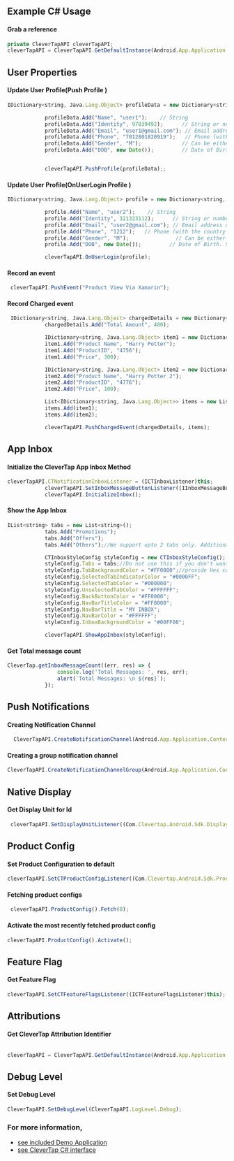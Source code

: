
## Example C# Usage

#### Grab a reference  
```javascript 
private CleverTapAPI cleverTapAPI;
cleverTapAPI = CleverTapAPI.GetDefaultInstance(Android.App.Application.Context);
```

## User Properties

#### Update User Profile(Push Profile )
```javascript 
IDictionary<string, Java.Lang.Object> profileData = new Dictionary<string, Java.Lang.Object>();

            profileData.Add("Name", "user1");    // String
            profileData.Add("Identity", 97839492);      // String or number
            profileData.Add("Email", "user1@gmail.com"); // Email address of the user
            profileData.Add("Phone", "7012801820919");   // Phone (with the country code, starting with +)
            profileData.Add("Gender", "M");             // Can be either M or F
            profileData.Add("DOB", new Date());         // Date of Birth. Set the Date object to the appropriate value first - requires java.util


            cleverTapAPI.PushProfile(profileData);;
```
#### Update User Profile(OnUserLogin Profile )
```javascript 
IDictionary<string, Java.Lang.Object> profile = new Dictionary<string, Java.Lang.Object>();

            profile.Add("Name", "user2");    // String
            profile.Add("Identity", 321323112);      // String or number
            profile.Add("Email", "user2@gmail.com"); // Email address of the user
            profile.Add("Phone", "1212");   // Phone (with the country code, starting with +)
            profile.Add("Gender", "M");               // Can be either M or F
            profile.Add("DOB", new Date());         // Date of Birth. Set the Date object to the appropriate value first - requires java.util

            cleverTapAPI.OnUserLogin(profile);
```	    
#### Record an event  
```javascript 
 cleverTapAPI.PushEvent("Product View Via Xamarin");
```

#### Record Charged event
```javascript 
 IDictionary<string, Java.Lang.Object> chargedDetails = new Dictionary<string, Java.Lang.Object>();
            chargedDetails.Add("Total Amount", 400);

            IDictionary<string, Java.Lang.Object> item1 = new Dictionary<string, Java.Lang.Object>();
            item1.Add("Product Name", "Harry Potter");
            item1.Add("ProductID", "4756");
            item1.Add("Price", 300);

            IDictionary<string, Java.Lang.Object> item2 = new Dictionary<string, Java.Lang.Object>();
            item2.Add("Product Name", "Harry Potter 2");
            item2.Add("ProductID", "4776");
            item2.Add("Price", 100);

            List<IDictionary<string, Java.Lang.Object>> items = new List<IDictionary<string, Java.Lang.Object>>();
            items.Add(item1);
            items.Add(item2);

            cleverTapAPI.PushChargedEvent(chargedDetails, items);
```


## App Inbox

#### Initialize the CleverTap App Inbox Method
```javascript 
cleverTapAPI.CTNotificationInboxListener = (ICTInboxListener)this;
            cleverTapAPI.SetInboxMessageButtonListener((IInboxMessageButtonListener)this);
            cleverTapAPI.InitializeInbox();
```

#### Show the App Inbox
```javascript
IList<string> tabs = new List<string>();
            tabs.Add("Promotions");
            tabs.Add("Offers");
            tabs.Add("Others");//We support upto 2 tabs only. Additional tabs will be ignored

            CTInboxStyleConfig styleConfig = new CTInboxStyleConfig();
            styleConfig.Tabs = tabs;//Do not use this if you don't want to use tabs
            styleConfig.TabBackgroundColor = "#FF0000";//provide Hex code in string ONLY
            styleConfig.SelectedTabIndicatorColor = "#0000FF";
            styleConfig.SelectedTabColor = "#000000";
            styleConfig.UnselectedTabColor = "#FFFFFF";
            styleConfig.BackButtonColor = "#FF0000";
            styleConfig.NavBarTitleColor = "#FF0000";
            styleConfig.NavBarTitle = "MY INBOX";
            styleConfig.NavBarColor = "#FFFFFF";
            styleConfig.InboxBackgroundColor = "#00FF00";

            cleverTapAPI.ShowAppInbox(styleConfig);
 ```

#### Get Total message count
```javascript 
CleverTap.getInboxMessageCount((err, res) => {
				console.log('Total Messages: ', res, err);
				alert(`Total Messages: \n ${res}`);
			});	
```


## Push Notifications

#### Creating Notification Channel
```javascript 
  CleverTapAPI.CreateNotificationChannel(Android.App.Application.Context, "BRTesting", "BRTesting", "BRTesting", 5, true);			
```

#### Creating a group notification channel
```javascript 
CleverTapAPI.CreateNotificationChannelGroup(Android.App.Application.Context, "YourGroupId", "Your Group Name");	
```

## Native Display

#### Get Display Unit for Id
```javascript 
 cleverTapAPI.SetDisplayUnitListener((Com.Clevertap.Android.Sdk.Displayunits.IDisplayUnitListener)this);
```

## Product Config 

#### Set Product Configuration to default
```javascript 
cleverTapAPI.SetCTProductConfigListener((Com.Clevertap.Android.Sdk.Product_config.ICTProductConfigListener)this);
```

#### Fetching product configs
```javascript 
 cleverTapAPI.ProductConfig().Fetch(0);
```

#### Activate the most recently fetched product config
```javascript 
cleverTapAPI.ProductConfig().Activate();
```
## Feature Flag

#### Get Feature Flag
```javascript 
cleverTapAPI.SetCTFeatureFlagsListener((ICTFeatureFlagsListener)this);
```

## Attributions

#### Get CleverTap Attribution Identifier
```javascript 

cleverTapAPI = CleverTapAPI.GetDefaultInstance(Android.App.Application.Context);
```
## Debug Level

#### Set Debug Level
```javascript 
CleverTapAPI.SetDebugLevel(CleverTapAPI.LogLevel.Debug);
```






### For more information,
 - [see included Demo Application](https://github.com/CleverTap/clevertap-xamarin/tree/master/clevertap-component/sample/android/XamarinDemo/XamarinDemo) 
 - [see CleverTap C# interface](https://github.com/CleverTap/clevertap-xamarin/blob/master/clevertap-component/sample/android/XamarinDemo/XamarinDemo/MainActivity.cs)
 
